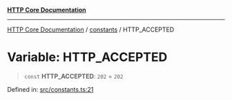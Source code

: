 [**HTTP Core Documentation**](../../README.md)

***

[HTTP Core Documentation](../../README.md) / [constants](../README.md) / HTTP\_ACCEPTED

# Variable: HTTP\_ACCEPTED

> `const` **HTTP\_ACCEPTED**: `202` = `202`

Defined in: [src/constants.ts:21](https://github.com/stonemjs/http-core/blob/38177eda1505fdb30323b11ec31ef2a0f0840267/src/constants.ts#L21)
